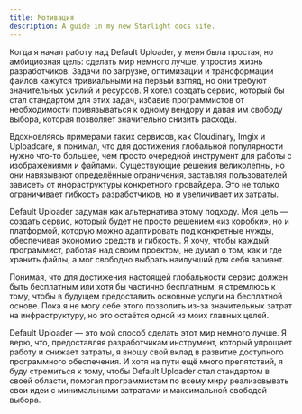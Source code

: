 ```yaml
---
title: Мотивация
description: A guide in my new Starlight docs site.
---
```


Когда я начал работу над Default Uploader, у меня была простая, но амбициозная цель: сделать мир немного лучше, упростив жизнь разработчиков. Задачи по загрузке, оптимизации и трансформации файлов кажутся тривиальными на первый взгляд, но они требуют значительных усилий и ресурсов. Я хотел создать сервис, который бы стал стандартом для этих задач, избавив программистов от необходимости привязываться к одному вендору и давая им свободу выбора, которая позволяет значительно снизить расходы.

Вдохновляясь примерами таких сервисов, как Cloudinary, Imgix и Uploadcare, я понимал, что для достижения глобальной популярности нужно что-то большее, чем просто очередной инструмент для работы с изображениями и файлами. Существующие решения великолепны, но они навязывают определённые ограничения, заставляя пользователей зависеть от инфраструктуры конкретного провайдера. Это не только ограничивает гибкость разработчиков, но и увеличивает их затраты.

Default Uploader задуман как альтернатива этому подходу. Моя цель — создать сервис, который будет не просто решением «из коробки», но и платформой, которую можно адаптировать под конкретные нужды, обеспечивая экономию средств и гибкость. Я хочу, чтобы каждый программист, работая над своим проектом, не думал о том, как и где хранить файлы, а мог свободно выбрать наилучший для себя вариант.

Понимая, что для достижения настоящей глобальности сервис должен быть бесплатным или хотя бы частично бесплатным, я стремлюсь к тому, чтобы в будущем предоставить основные услуги на бесплатной основе. Пока я не могу себе этого позволить из-за значительных затрат на инфраструктуру, но это остаётся одной из моих главных целей.

Default Uploader — это мой способ сделать этот мир немного лучше. Я верю, что, предоставляя разработчикам инструмент, который упрощает работу и снижает затраты, я вношу свой вклад в развитие доступного программного обеспечения. И хотя на пути ещё много препятствий, я буду стремиться к тому, чтобы Default Uploader стал стандартом в своей области, помогая программистам по всему миру реализовывать свои идеи с минимальными затратами и максимальной свободой выбора.
